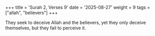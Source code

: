 +++
title = 'Surah 2, Verses 9'
date = '2025-08-27'
weight = 9
tags = ["allah", "believers"]
+++

They seek to deceive Allah and the believers, yet they only deceive themselves, but they fail to perceive it.